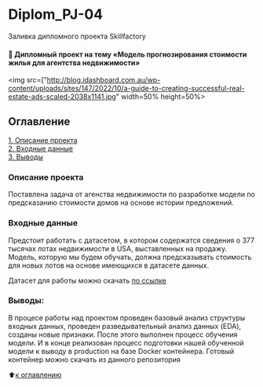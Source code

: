 # Diplom_PJ-04
Заливка дипломного проекта Skillfactory 

#### :briefcase: Дипломный проект на тему «Модель прогнозирования стоимости жилья для агентства недвижимости»
<img src=["http://blog.idashboard.com.au/wp-content/uploads/sites/147/2022/10/a-guide-to-creating-successful-real-estate-ads-scaled-2038x1141.jpg" width=50% height=50%>

## Оглавление  
[1. Описание проекта](#Описание-проекта)  
[2. Входные данные](#Входные-данные)   
[3. Выводы](#Выводы) 

### Описание проекта
Поставлена задача от агенства недвижимости по разработке модели по предсказанию стоимости домов на основе истории предложений.

### Входные данные
Предстоит работать с датасетом, в котором содержатся сведения о 377 тысячах лотах недвижимости в USA, выставленных на продажу. Модель, которую мы будем обучать, должна предсказывать стоимость для новых лотов на основе имеющихся в датасете данных.

Датасет для работы можно скачать [по ссылке](https://drive.google.com/file/d/11-ZNNIdcQ7TbT8Y0nsQ3Q0eiYQP__NIW/view?usp=share_link)

### Выводы:
В процесе работы над проектом проведен базовый анализ структуры входных данных, проведен разведывательный анализ данных (EDA), созданы новые признаки. После этого выполнен процесс обучения модели. И в конце реализован процесс подготовки нашей обученной модели к выводу в production на базе Docker контейнера. Готовый контейнер можно скачать из данного репозитория 

:arrow_up:[к оглавлению](#Оглавление)
